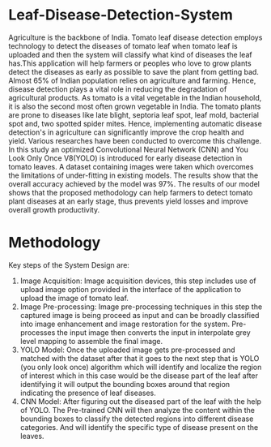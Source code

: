 # Leaf-Disease-Detection-System
Agriculture is the backbone of India. Tomato leaf disease detection employs technology to detect the diseases of tomato leaf when tomato leaf is uploaded and then the system will classify what kind of diseases the leaf has.This application will help farmers or peoples who love to grow plants detect the diseases as early as possible to save the plant from getting bad. Almost 65\% of Indian population relies on agriculture and farming. Hence, disease detection plays a vital role in reducing the degradation of agricultural products. As tomato is a vital vegetable in the Indian household, it is also the  second most often grown vegetable in India. The tomato plants are prone to diseases like late blight, septoria leaf spot, leaf mold, bacterial spot and, two spotted spider mites. Hence, implementing automatic disease detection's in agriculture can significantly improve the crop health and yield. Various researches have been conducted to overcome this  challenge. In this study an optimized Convolutional Neural Network (CNN) and You Look Only Once V8(YOLO) is introduced for early disease detection in tomato leaves. A dataset containing  images were taken which overcomes the limitations of under-fitting in existing models. The results show that the overall accuracy achieved by the model was 97\%. The results of our model shows that the proposed methodology can help farmers to detect tomato plant diseases at an early stage, thus prevents yield losses and improve overall growth productivity.
# Methodology
Key steps of the System Design are:
1) Image Acquisition: Image acquisition devices, this step includes use of upload image option provided in the interface of the application to upload the image of tomato leaf.
2) Image Pre-processing: Image pre-processing techniques in this step the captured image is being proceed as input and can be broadly classified into image enhancement and image restoration for the system. Pre-processes the input image then converts the input in interpolate grey level mapping to assemble the final image.
3) YOLO Model: Once the uploaded image gets pre-processed and matched with the dataset after that it goes to the next step that is YOLO (you only look once) algorithm which will identify and localize the region of interest which in this case would be the disease part of the leaf after identifying it will output the bounding boxes around that region indicating the presence of leaf diseases.
4) CNN Model: After figuring out the diseased part of the leaf with the help of YOLO. The Pre-trained CNN will then analyze the content within the bounding boxes to classify the detected regions into different disease categories. And will identify the specific type of disease present on the leaves.

